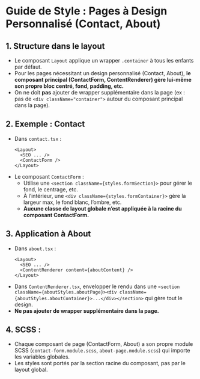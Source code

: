 # Guide de Style : Pages à Design Personnalisé (Contact, About)

## 1. Structure dans le layout

- Le composant `Layout` applique un wrapper `.container` à tous les enfants par défaut.
- Pour les pages nécessitant un design personnalisé (Contact, About), **le composant principal (ContactForm, ContentRenderer) gère lui-même son propre bloc centré, fond, padding, etc.**
- On ne doit **pas** ajouter de wrapper supplémentaire dans la page (ex : pas de `<div className="container">` autour du composant principal dans la page).

## 2. Exemple : Contact

- Dans `contact.tsx` :
  ```tsx
  <Layout>
    <SEO ... />
    <ContactForm />
  </Layout>
  ```
- Le composant `ContactForm` :
  - Utilise une `<section className={styles.formSection}>` pour gérer le fond, le centrage, etc.
  - À l’intérieur, une `<div className={styles.formContainer}>` gère la largeur max, le fond blanc, l’ombre, etc.
  - **Aucune classe de layout globale n’est appliquée à la racine du composant ContactForm.**

## 3. Application à About

- Dans `about.tsx` :
  ```tsx
  <Layout>
    <SEO ... />
    <ContentRenderer content={aboutContent} />
  </Layout>
  ```
- Dans `ContentRenderer.tsx`, envelopper le rendu dans une `<section className={aboutStyles.aboutPage}><div className={aboutStyles.aboutContainer}>...</div></section>` qui gère tout le design.
- **Ne pas ajouter de wrapper supplémentaire dans la page.**

## 4. SCSS :

- Chaque composant de page (ContactForm, About) a son propre module SCSS (`contact-form.module.scss`, `about-page.module.scss`) qui importe les variables globales.
- Les styles sont portés par la section racine du composant, pas par le layout global.
